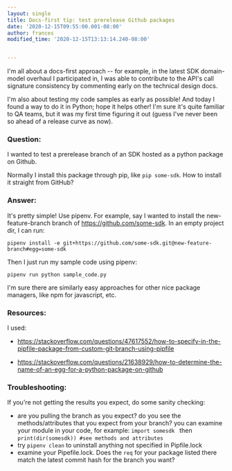 ```yaml
---
layout: single
title: Docs-first tip: test prerelease Github packages
date: '2020-12-15T09:55:00.001-08:00'
author: frances
modified_time: '2020-12-15T13:13:14.240-08:00'


---
```


I'm all about a docs-first approach -- for example, in the latest SDK domain-model overhaul I participated in, I was able to contribute to the API's call signature consistency  by commenting early on the technical design docs.

I'm also about testing my code samples as early as possible! And today I found a way to do it in Python; hope it helps other! I'm sure it's quite familiar to QA teams, but it was my first time figuring it out (guess I've never been so ahead of a release curve as now).

### Question: 
I wanted to test a prerelease branch of an SDK hosted as a python package on Github.

Normally I install this package through pip, like `pip some-sdk`. How to install it straight from GitHub?

### Answer:

It's pretty simple! Use pipenv. For example, say I wanted to install the new-feature-branch branch of https://github.com/some-sdk. In an empty project dir, I can run:


`pipenv install -e git+https://github.com/some-sdk.git@new-feature-branch#egg=some-sdk`

Then I just run my sample code using pipenv:

`pipenv run python sample_code.py`

I'm sure there are similarly easy approaches for other nice package managers, like npm for javascript, etc.

### Resources:

I used:

- https://stackoverflow.com/questions/47617552/how-to-specify-in-the-pipfile-package-from-custom-git-branch-using-pipfile

- https://stackoverflow.com/questions/21638929/how-to-determine-the-name-of-an-egg-for-a-python-package-on-github

### Troubleshooting:

If you're not getting the results you expect, do some sanity checking:
- are you pulling the branch as you expect? do you see the methods/attributes that you expect from your branch? you can examine your module in your code, for example: 
  `import somesdk ` then `print(dir(somesdk)) #see methods and attributes`
- try `pipenv clean` to uninstall anything not specified in Pipfile.lock
- examine your Pipefile.lock. Does the `req` for your package listed there match the latest commit hash for the branch you want?


